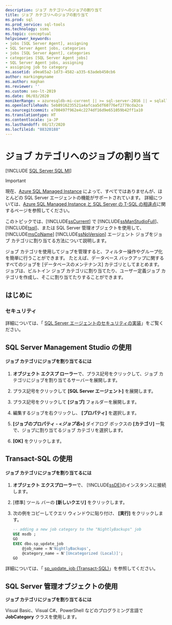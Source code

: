 ```yaml
---
description: ジョブ カテゴリへのジョブの割り当て
title: ジョブ カテゴリへのジョブの割り当て
ms.prod: sql
ms.prod_service: sql-tools
ms.technology: ssms
ms.topic: conceptual
helpviewer_keywords:
- jobs [SQL Server Agent], assigning
- SQL Server Agent jobs, categories
- jobs [SQL Server Agent], categories
- categories [SQL Server Agent jobs]
- SQL Server Agent jobs, assigning
- assigning job to category
ms.assetid: a9ea65a2-1d73-4582-a335-63adeb450cb6
author: markingmyname
ms.author: maghan
ms.reviewer: ''
ms.custom: seo-lt-2019
ms.date: 06/03/2020
monikerRange: = azuresqldb-mi-current || >= sql-server-2016 || = sqlallproducts-allversions
ms.openlocfilehash: 5eb8916235521a4afcaa5df60776ef2778cda2ca
ms.sourcegitcommit: e700497f962e4c2274df16d9e651059b42ff1a10
ms.translationtype: HT
ms.contentlocale: ja-JP
ms.lasthandoff: 08/17/2020
ms.locfileid: "88320188"
---
```

# <a name="assign-a-job-to-a-job-category"></a>ジョブ カテゴリへのジョブの割り当て

[!INCLUDE [SQL Server SQL MI](../../includes/applies-to-version/sql-asdbmi.md)]

> [!IMPORTANT]  
> 現在、[Azure SQL Managed Instance](https://docs.microsoft.com/azure/sql-database/sql-database-managed-instance) によって、すべてではありませんが、ほとんどの SQL Server エージェントの機能がサポートされています。 詳細については、[Azure SQL Managed Instance と SQL Server の T-SQL の相違点](https://docs.microsoft.com/azure/sql-database/sql-database-managed-instance-transact-sql-information#sql-server-agent)に関するページを参照してください。

このトピックでは、[!INCLUDE[ssCurrent](../../includes/sscurrent-md.md)] で [!INCLUDE[ssManStudioFull](../../includes/ssmanstudiofull-md.md)]、[!INCLUDE[tsql](../../includes/tsql-md.md)]、または SQL Server 管理オブジェクトを使用して、[!INCLUDE[msCoName](../../includes/msconame_md.md)] [!INCLUDE[ssNoVersion](../../includes/ssnoversion-md.md)] エージェント ジョブをジョブ カテゴリに割り当てる方法について説明します。  
  
ジョブ カテゴリを使用してジョブを管理すると、フィルター操作やグループ化を簡単に行うことができます。 たとえば、データベース バックアップに関するすべてのジョブを [データベースのメンテナンス] カテゴリとしてまとめます。 ジョブは、ビルトイン ジョブ カテゴリに割り当てたり、ユーザー定義ジョブ カテゴリを作成し、そこに割り当てたりすることができます。  

## <a name="before-you-begin"></a><a name="BeforeYouBegin"></a>はじめに  
  
### <a name="security"></a><a name="Security"></a>セキュリティ  
詳細については、「 [SQL Server エージェントのセキュリティの実装](../../ssms/agent/implement-sql-server-agent-security.md)」をご覧ください。  
  
## <a name="using-sql-server-management-studio"></a><a name="SSMS"></a>SQL Server Management Studio の使用  
  
#### <a name="to-assign-a-job-to-a-job-category"></a>ジョブ カテゴリにジョブを割り当てるには  
  
1.  **オブジェクト エクスプ ローラー**で、プラス記号をクリックして、ジョブ カテゴリにジョブを割り当てるサーバーを展開します。  
  
2.  プラス記号をクリックして **[SQL Server エージェント]** を展開します。  
  
3.  プラス記号をクリックして **[ジョブ]** フォルダーを展開します。  
  
4.  編集するジョブを右クリックし、 **[プロパティ]** を選択します。  
  
5.  **[ジョブのプロパティ - <_ジョブ名_>]** ダイアログ ボックスの **[カテゴリ]** 一覧で、ジョブに割り当てるジョブ カテゴリを選択します。  
  
6.  **[OK]** をクリックします。  
  
## <a name="using-transact-sql"></a><a name="TSQL"></a>Transact-SQL の使用  
  
#### <a name="to-assign-a-job-to-a-job-category"></a>ジョブ カテゴリにジョブを割り当てるには  
  
1.  **オブジェクト エクスプローラー**で、 [!INCLUDE[ssDE](../../includes/ssde_md.md)]のインスタンスに接続します。  
  
2.  [標準] ツール バーの **[新しいクエリ]** をクリックします。  
  
3.  次の例をコピーしてクエリ ウィンドウに貼り付け、 **[実行]** をクリックします。  
  
    ```sql
    -- adding a new job category to the "NightlyBackups" job  
    USE msdb ;  
    GO  
    EXEC dbo.sp_update_job  
        @job_name = N'NightlyBackups',  
        @category_name = N'[Uncategorized (Local)]';  
    GO  
    ```  
  
詳細については、「 [sp_update_job (Transact-SQL)](https://msdn.microsoft.com/cbdfea38-9e42-47f3-8fc8-5978b82e2623)」を参照してください。  
  
## <a name="using-sql-server-management-objects"></a><a name="SMO"></a>SQL Server 管理オブジェクトの使用  
**ジョブ カテゴリにジョブを割り当てるには**  
  
Visual Basic、Visual C#、PowerShell などのプログラミング言語で **JobCategory** クラスを使用します。  
  
